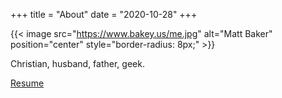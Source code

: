 +++
title = "About"
date = "2020-10-28"
+++

{{< image src="https://www.bakey.us/me.jpg" alt="Matt Baker" position="center" style="border-radius: 8px;" >}}

Christian, husband, father, geek.

[Resume](https://www.bakey.us/MattBaker_Resume_Latest.pdf)
